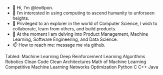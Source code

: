 - 👋 Hi, I’m @leo6pon.
- 👀 I’m interested in using computing to ascend humanity to unforseen heights.
- 🌱 Privileged to an explorer in the world of Computer Science, I wish to collaborate, learn from others, and build products. 
- 💞️ At the moment I am delving into Product Management, Machine Learning, Software Engineering, and Data Science.
- 📫 How to reach me: message me via github.

<!---
leo6pon/leo6pon is a ✨ special ✨ repository because its `README.md` (this file) appears on your GitHub profile.
You can click the Preview link to take a look at your changes.
--->


Tabled:
Machine Learning
Deep Reinforcement Learning
Algorithms
Robotics
Clean Code
Clean Architectures
Math of Machine Learning
Competitive Machine Learning
Networks
Optimization
Python
C
C++
Java
